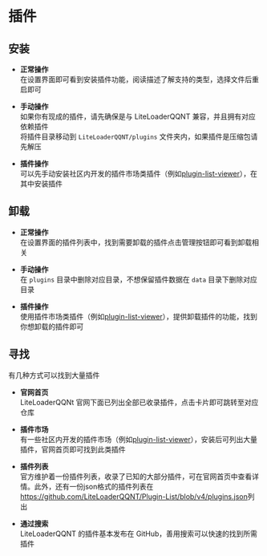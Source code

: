 # 插件


## 安装

- **正常操作**  
在设置界面即可看到安装插件功能，阅读描述了解支持的类型，选择文件后重启即可

- **手动操作**  
如果你有现成的插件，请先确保是与 LiteLoaderQQNT 兼容，并且拥有对应依赖插件  
将插件目录移动到 `LiteLoaderQQNT/plugins` 文件夹内，如果插件是压缩包请先解压

- **插件操作**  
可以先手动安装社区内开发的插件市场类插件（例如[plugin-list-viewer](https://github.com/ltxhhz/LL-plugin-list-viewer)），在其中安装插件

## 卸载

- **正常操作**  
在设置界面的插件列表中，找到需要卸载的插件点击管理按钮即可看到卸载相关

- **手动操作**  
在 `plugins` 目录中删除对应目录，不想保留插件数据在 `data` 目录下删除对应目录

- **插件操作**  
使用插件市场类插件（例如[plugin-list-viewer](https://github.com/ltxhhz/LL-plugin-list-viewer)），提供卸载插件的功能，找到你想卸载的插件即可

## 寻找

有几种方式可以找到大量插件

- **官网首页**  
LiteLoaderQQNt 官网下面已列出全部已收录插件，点击卡片即可跳转至对应仓库

- **插件市场**  
有一些社区内开发的插件市场（例如[plugin-list-viewer](https://github.com/ltxhhz/LL-plugin-list-viewer)），安装后可列出大量插件，官网首页即可找到此类插件

- **插件列表**  
官方维护着一份插件列表，收录了已知的大部分插件，可在官网首页中查看详情。此外，还有一份json格式的插件列表在<https://github.com/LiteLoaderQQNT/Plugin-List/blob/v4/plugins.json>列出

- **通过搜索**  
LiteLoaderQQNT 的插件基本发布在 GitHub，善用搜索可以快速的找到所需插件

